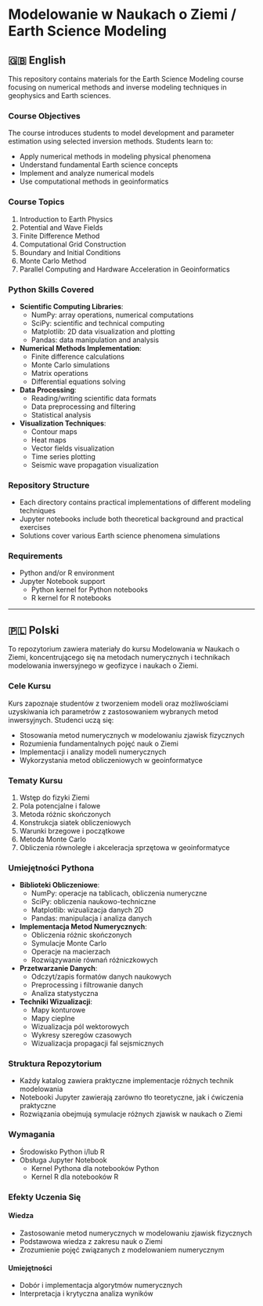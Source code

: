# Modelowanie w Naukach o Ziemi / Earth Science Modeling

## 🇬🇧 English
This repository contains materials for the Earth Science Modeling course focusing on numerical methods and inverse modeling techniques in geophysics and Earth sciences.

### Course Objectives
The course introduces students to model development and parameter estimation using selected inversion methods. Students learn to:
- Apply numerical methods in modeling physical phenomena
- Understand fundamental Earth science concepts
- Implement and analyze numerical models
- Use computational methods in geoinformatics

### Course Topics
1. Introduction to Earth Physics
2. Potential and Wave Fields
3. Finite Difference Method
4. Computational Grid Construction
5. Boundary and Initial Conditions
6. Monte Carlo Method
7. Parallel Computing and Hardware Acceleration in Geoinformatics

### Python Skills Covered
- **Scientific Computing Libraries**:
  - NumPy: array operations, numerical computations
  - SciPy: scientific and technical computing
  - Matplotlib: 2D data visualization and plotting
  - Pandas: data manipulation and analysis
- **Numerical Methods Implementation**:
  - Finite difference calculations
  - Monte Carlo simulations
  - Matrix operations
  - Differential equations solving
- **Data Processing**:
  - Reading/writing scientific data formats
  - Data preprocessing and filtering
  - Statistical analysis
- **Visualization Techniques**:
  - Contour maps 
  - Heat maps
  - Vector fields visualization
  - Time series plotting
  - Seismic wave propagation visualization

### Repository Structure
- Each directory contains practical implementations of different modeling techniques
- Jupyter notebooks include both theoretical background and practical exercises
- Solutions cover various Earth science phenomena simulations

### Requirements
- Python and/or R environment
- Jupyter Notebook support
  - Python kernel for Python notebooks
  - R kernel for R notebooks

---

## 🇵🇱 Polski
To repozytorium zawiera materiały do kursu Modelowania w Naukach o Ziemi, koncentrującego się na metodach numerycznych i technikach modelowania inwersyjnego w geofizyce i naukach o Ziemi.

### Cele Kursu
Kurs zapoznaje studentów z tworzeniem modeli oraz możliwościami uzyskiwania ich parametrów z zastosowaniem wybranych metod inwersyjnych. Studenci uczą się:
- Stosowania metod numerycznych w modelowaniu zjawisk fizycznych
- Rozumienia fundamentalnych pojęć nauk o Ziemi
- Implementacji i analizy modeli numerycznych
- Wykorzystania metod obliczeniowych w geoinformatyce

### Tematy Kursu
1. Wstęp do fizyki Ziemi
2. Pola potencjalne i falowe
3. Metoda różnic skończonych
4. Konstrukcja siatek obliczeniowych
5. Warunki brzegowe i początkowe
6. Metoda Monte Carlo
7. Obliczenia równoległe i akceleracja sprzętowa w geoinformatyce

### Umiejętności Pythona
- **Biblioteki Obliczeniowe**:
  - NumPy: operacje na tablicach, obliczenia numeryczne
  - SciPy: obliczenia naukowo-techniczne
  - Matplotlib: wizualizacja danych 2D
  - Pandas: manipulacja i analiza danych
- **Implementacja Metod Numerycznych**:
  - Obliczenia różnic skończonych
  - Symulacje Monte Carlo
  - Operacje na macierzach
  - Rozwiązywanie równań różniczkowych
- **Przetwarzanie Danych**:
  - Odczyt/zapis formatów danych naukowych
  - Preprocessing i filtrowanie danych
  - Analiza statystyczna
- **Techniki Wizualizacji**:
  - Mapy konturowe
  - Mapy cieplne
  - Wizualizacja pól wektorowych
  - Wykresy szeregów czasowych
  - Wizualizacja propagacji fal sejsmicznych

### Struktura Repozytorium
- Każdy katalog zawiera praktyczne implementacje różnych technik modelowania
- Notebooki Jupyter zawierają zarówno tło teoretyczne, jak i ćwiczenia praktyczne
- Rozwiązania obejmują symulacje różnych zjawisk w naukach o Ziemi

### Wymagania
- Środowisko Python i/lub R
- Obsługa Jupyter Notebook
  - Kernel Pythona dla notebooków Python
  - Kernel R dla notebooków R

### Efekty Uczenia Się
#### Wiedza
- Zastosowanie metod numerycznych w modelowaniu zjawisk fizycznych
- Podstawowa wiedza z zakresu nauk o Ziemi
- Zrozumienie pojęć związanych z modelowaniem numerycznym

#### Umiejętności
- Dobór i implementacja algorytmów numerycznych
- Interpretacja i krytyczna analiza wyników